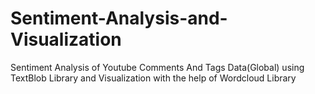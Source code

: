 # Sentiment-Analysis-and-Visualization
Sentiment Analysis of Youtube Comments And Tags Data(Global) using TextBlob Library and Visualization with the help of Wordcloud Library

